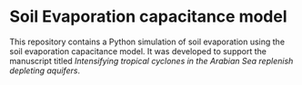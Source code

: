 # Soil Evaporation capacitance model

This repository contains a Python simulation of soil evaporation using the soil evaporation capacitance model. It was developed to support the manuscript titled *Intensifying tropical cyclones in the Arabian Sea replenish depleting aquifers*.
